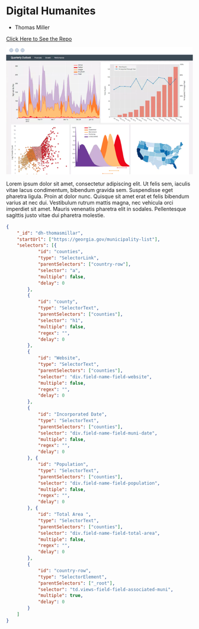 # Digital Humanites
* Thomas Miller

[Click Here to See the Repo](https://github.com/ThomasMillerJ/dh1-first-assignment)

![DH Banner Image](/imgs/visual.png)

Lorem ipsum dolor sit amet, consectetur adipiscing elit. Ut felis sem, iaculis vitae lacus condimentum, bibendum gravida sem. Suspendisse eget pharetra ligula. Proin at dolor nunc. Quisque sit amet erat et felis bibendum varius at nec dui. Vestibulum rutrum mattis magna, nec vehicula orci imperdiet sit amet. Mauris venenatis pharetra elit in sodales. Pellentesque sagittis justo vitae dui pharetra molestie.

```json
{
    "_id": "dh-thomasmillar",
    "startUrl": ["https://georgia.gov/municipality-list"],
    "selectors": [{
            "id": "counties",
            "type": "SelectorLink",
            "parentSelectors": ["country-row"],
            "selector": "a",
            "multiple": false,
            "delay": 0
        },
        {
            "id": "county",
            "type": "SelectorText",
            "parentSelectors": ["counties"],
            "selector": "h1",
            "multiple": false,
            "regex": "",
            "delay": 0
        },
        {
            "id": "Website",
            "type": "SelectorText",
            "parentSelectors": ["counties"],
            "selector": "div.field-name-field-website",
            "multiple": false,
            "regex": "",
            "delay": 0
        },
        {
            "id": "Incorporated Date",
            "type": "SelectorText",
            "parentSelectors": ["counties"],
            "selector": "div.field-name-field-muni-date",
            "multiple": false,
            "regex": "",
            "delay": 0
        }, {
            "id": "Population",
            "type": "SelectorText",
            "parentSelectors": ["counties"],
            "selector": "div.field-name-field-population",
            "multiple": false,
            "regex": "",
            "delay": 0
        }, {
            "id": "Total Area ",
            "type": "SelectorText",
            "parentSelectors": ["counties"],
            "selector": "div.field-name-field-total-area",
            "multiple": false,
            "regex": "",
            "delay": 0
        },
        {
            "id": "country-row",
            "type": "SelectorElement",
            "parentSelectors": ["_root"],
            "selector": "td.views-field-field-associated-muni",
            "multiple": true,
            "delay": 0
        }
    ]
}
```

